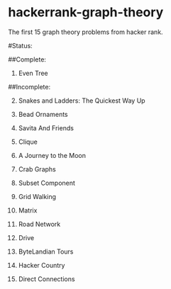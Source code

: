 hackerrank-graph-theory
=======================

The first 15 graph theory problems from hacker rank.

#Status:

##Complete:

1.  Even Tree

 
##Incomplete:

2.  Snakes and Ladders: The Quickest Way Up

3.  Bead Ornaments

4.  Savita And Friends

5.  Clique

6.  A Journey to the Moon

7.  Crab Graphs

8.  Subset Component

9.  Grid Walking

10. Matrix

11. Road Network

12. Drive

13. ByteLandian Tours

14. Hacker Country

15. Direct Connections

